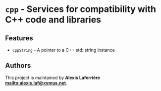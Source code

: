 # `cpp` - Services for compatibility with C++ code and libraries

## Features

* `CppString` - A pointer to a C++ std::string instance

## Authors

This project is maintained by **Alexis Laferrière <mailto:alexis.laf@xymus.net>**.
